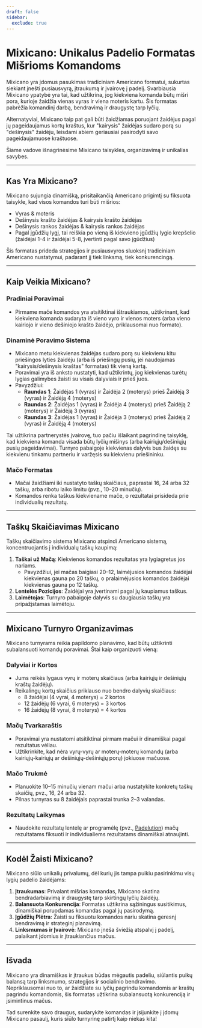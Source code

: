```yaml
---
draft: false
sidebar:
  exclude: true
---
```

# Mixicano: Unikalus Padelio Formatas Mišrioms Komandoms

Mixicano yra įdomus pasukimas tradiciniam Americano formatui, sukurtas siekiant įnešti pusiausvyrą, įtraukumą ir įvairovę į padelį. Svarbiausia Mixicano ypatybė yra tai, kad užtikrina, jog kiekviena komanda būtų mišri pora, kurioje žaidžia vienas vyras ir viena moteris kartu. Šis formatas pabrėžia komandinį darbą, bendravimą ir draugystę tarp lyčių.

Alternatyviai, Mixicano taip pat gali būti žaidžiamas poruojant žaidėjus pagal jų pageidaujamus kortų kraštus, kur "kairysis" žaidėjas sudaro porą su "dešinysis" žaidėju, leisdami abiem geriausiai pasirodyti savo pageidaujamuose kraštuose.

Šiame vadove išnagrinėsime Mixicano taisykles, organizavimą ir unikalias savybes.

---

## Kas Yra Mixicano?

Mixicano sujungia dinamišką, prisitaikančią Americano prigimtį su fiksuota taisykle, kad visos komandos turi būti mišrios:
- Vyras & moteris
- Dešinysis krašto žaidėjas & kairysis krašto žaidėjas
- Dešinysis rankos žaidėjas & kairysis rankos žaidėjas
- Pagal įgūdžių lygį, tai reiškia po vieną iš kiekvieno įgūdžių lygio krepšelio (žaidėjai 1-4 ir žaidėjai 5-8, įvertinti pagal savo įgūdžius)

Šis formatas prideda strategijos ir pusiausvyros sluoksnį tradiciniam Americano nustatymui, padarant jį tiek linksmą, tiek konkurencingą.

---

## Kaip Veikia Mixicano?

### Pradiniai Poravimai
- Pirmame mače komandos yra atsitiktinai ištraukiamos, užtikrinant, kad kiekviena komanda sudaryta iš vieno vyro ir vienos moters (arba vieno kairiojo ir vieno dešiniojo krašto žaidėjo, priklausomai nuo formato).

### Dinaminė Poravimo Sistema
- Mixicano metu kiekvienas žaidėjas sudaro porą su kiekvienu kitu priešingos lyties žaidėju (arba iš priešingų pusių, jei naudojamas "kairysis/dešinysis kraštas" formatas) tik vieną kartą.
- Poravimai yra iš anksto nustatyti, kad užtikrintų, jog kiekvienas turėtų lygias galimybes žaisti su visais dalyviais ir prieš juos.
- Pavyzdžiui:
  - **Raundas 1**: Žaidėjas 1 (vyras) ir Žaidėja 2 (moterys) prieš Žaidėją 3 (vyras) ir Žaidėją 4 (moterys)
  - **Raundas 2**: Žaidėjas 1 (vyras) ir Žaidėja 4 (moterys) prieš Žaidėją 2 (moterys) ir Žaidėją 3 (vyras)
  - **Raundas 3**: Žaidėjas 1 (vyras) ir Žaidėja 3 (moterys) prieš Žaidėją 2 (vyras) ir Žaidėją 4 (moterys)

Tai užtikrina partnerystės įvairovę, tuo pačiu išlaikant pagrindinę taisyklę, kad kiekviena komanda visada būtų lyčių mišinys (arba kairiųjų/dešiniųjų pusių pageidavimai). Turnyro pabaigoje kiekvienas dalyvis bus žaidęs su kiekvienu tinkamu partneriu ir varžęsis su kiekvienu priešininku.

### Mačo Formatas
- Mačai žaidžiami iki nustatyto taškų skaičiaus, paprastai 16, 24 arba 32 taškų, arba ribotu laiko limitu (pvz., 10–20 minučių).
- Komandos renka taškus kiekviename mače, o rezultatai prisideda prie individualių rezultatų.

---

## Taškų Skaičiavimas Mixicano

Taškų skaičiavimo sistema Mixicano atspindi Americano sistemą, koncentruojantis į individualų taškų kaupimą:

1. **Taškai už Mačą**: Kiekvienos komandos rezultatas yra lygiagretus jos nariams.
   - Pavyzdžiui, jei mačas baigiasi 20–12, laimėjusios komandos žaidėjai kiekvienas gauna po 20 taškų, o pralaimėjusios komandos žaidėjai kiekvienas gauna po 12 taškų.
2. **Lentelės Pozicijos**: Žaidėjai yra įvertinami pagal jų kaupiamus taškus.
3. **Laimėtojas**: Turnyro pabaigoje dalyvis su daugiausia taškų yra pripažįstamas laimėtoju.

---

## Mixicano Turnyro Organizavimas

Mixicano turnyrams reikia papildomo planavimo, kad būtų užtikrinti subalansuoti komandų poravimai. Štai kaip organizuoti vieną:

### Dalyviai ir Kortos
- Jums reikės lygaus vyrų ir moterų skaičiaus (arba kairiųjų ir dešiniųjų kraštų žaidėjų).
- Reikalingų kortų skaičius priklauso nuo bendro dalyvių skaičiaus:
  - 8 žaidėjai (4 vyrai, 4 moterys) = 2 kortos
  - 12 žaidėjų (6 vyrai, 6 moterys) = 3 kortos
  - 16 žaidėjų (8 vyrai, 8 moterys) = 4 kortos

### Mačų Tvarkaraštis
- Poravimai yra nustatomi atsitiktinai pirmam mačui ir dinamiškai pagal rezultatus vėliau.
- Užtikrinkite, kad nėra vyrų-vyrų ar moterų-moterų komandų (arba kairiųjų-kairiųjų ar dešiniųjų-dešiniųjų porų) jokiuose mačuose.

### Mačo Trukmė
- Planuokite 10–15 minučių vienam mačui arba nustatykite konkretų taškų skaičių, pvz., 16, 24 arba 32.
- Pilnas turnyras su 8 žaidėjais paprastai trunka 2–3 valandas.

### Rezultatų Laikymas
- Naudokite rezultatų lentelę ar programėlę (pvz., [Padelution](https://www.padelution.com/americano)) mačų rezultatams fiksuoti ir individualiems rezultatams dinamiškai atnaujinti.

---

## Kodėl Žaisti Mixicano?

Mixicano siūlo unikalių privalumų, dėl kurių jis tampa puikiu pasirinkimu visų lygių padelio žaidėjams:

1. **Įtraukumas**: Privalant mišrias komandas, Mixicano skatina bendradarbiavimą ir draugystę tarp skirtingų lyčių žaidėjų.
2. **Balansuota Konkurencija**: Formatas užtikrina sąžiningus susitikimus, dinamiškai poruodamas komandas pagal jų pasirodymą.
3. **Įgūdžių Plėtra**: Žaisti su fiksuotu komandos nariu skatina geresnį bendravimą ir strateginį planavimą.
4. **Linksmumas ir Įvairovė**: Mixicano įneša šviežią atspalvį į padelį, palaikant įdomius ir įtraukiančius mačus.

---

## Išvada

Mixicano yra dinamiškas ir įtraukus būdas mėgautis padeliu, siūlantis puikų balansą tarp linksmumo, strategijos ir socialinio bendravimo. Nepriklausomai nuo to, ar žaidžiate su lyčių pagrindu komandomis ar kraštų pagrindu komandomis, šis formatas užtikrina subalansuotą konkurenciją ir įsimintinus mačus.

Tad surenkite savo draugus, sudarykite komandas ir įsijunkite į įdomų Mixicano pasaulį, kuris siūlo turnyrinę patirtį kaip niekas kita!